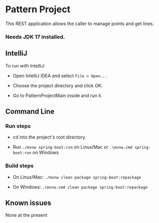 # Pattern Project

This REST application allows the caller to manage points and get lines.   

### Needs JDK 17 installed.

## IntelliJ
To run with IntelliJ:

* Open IntelliJ IDEA and select `File > Open...`

* Choose the project directory and click OK.

* Go to PatternProjectMain inside and run it.

## Command Line
### Run steps
* cd into the project's root directory.

* Run `./mvnw spring-boot:run` on Linux/Mac 
or `.\mvnw.cmd spring-boot:run` on Windows

### Build steps
* On Linux/Mac: `./mvnw clean package spring-boot:repackage`

* On Windows: `.\mvnw.cmd clean package spring-boot:repackage`

## Known issues

None at the present
